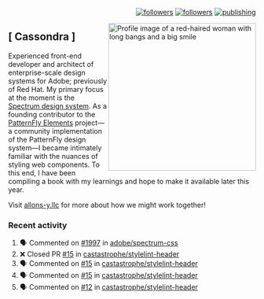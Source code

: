 <p align="right"><a rel="me" href="https://front-end.social/@castastrophe">
    <img alt="followers" title="Follow me on Mastodon" src="https://img.shields.io/mastodon/follow/109297102751309835?domain=https%3A%2F%2Ffront-end.social&label=Follow&logo=mastodon&logoColor=white&style=for-the-badge&labelColor=008080&color=006969"/></a>
  <a href="https://codepen.io/castastrophe/">
    <img alt="followers" title="Follow me on CodePen" src="https://img.shields.io/badge/16-1?color=640464&labelColor=7c007c&style=for-the-badge&logo=codepen&label=Follow"/></a>
<a href="https://castastrophe.medium.com/">
    <img alt="publishing" title="View articles on Medium" src="https://img.shields.io/badge/107-1?color=666&labelColor=444&label=subscribe&logo=medium&logoColor=white&style=for-the-badge"/></a>
    </p>
    
<img align="right" src="https://user-images.githubusercontent.com/1840295/209837133-f6b4d7a5-2117-4634-83b8-a635fb49a96a.png" height="300" alt="Profile image of a red-haired woman with long bangs and a big smile">

## [&nbsp;Cassondra&nbsp;]
    
Experienced front-end developer and architect of enterprise-scale design systems for Adobe; previously of Red Hat. My primary focus at the moment is the [Spectrum design system](https://github.com/adobe/spectrum-css). As a founding contributor to the [PatternFly&nbsp;Elements](https://github.com/patternfly/patternfly-elements) project&mdash;a community implementation of the PatternFly design system&mdash;I became intimately familiar with the nuances of styling web components. To this end, I have been compiling a book with my learnings and hope to make it available later this year.

Visit [allons-y.llc](http://allons-y.llc/) for more about how we might work together!

### Recent activity

<!--START_SECTION:activity-->
1. 🗣 Commented on [#1997](https://github.com/adobe/spectrum-css/issues/1997) in [adobe/spectrum-css](https://github.com/adobe/spectrum-css)
2. ❌ Closed PR [#15](https://github.com/castastrophe/stylelint-header/pull/15) in [castastrophe/stylelint-header](https://github.com/castastrophe/stylelint-header)
3. 🗣 Commented on [#15](https://github.com/castastrophe/stylelint-header/issues/15) in [castastrophe/stylelint-header](https://github.com/castastrophe/stylelint-header)
4. 🗣 Commented on [#15](https://github.com/castastrophe/stylelint-header/issues/15) in [castastrophe/stylelint-header](https://github.com/castastrophe/stylelint-header)
5. 🗣 Commented on [#12](https://github.com/castastrophe/stylelint-header/issues/12) in [castastrophe/stylelint-header](https://github.com/castastrophe/stylelint-header)
<!--END_SECTION:activity-->
